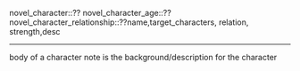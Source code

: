 novel_character::??
novel_character_age::??
novel_character_relationship::??name,target_characters, relation, strength,desc 
************************************
body of a character note is the background/description for the character
